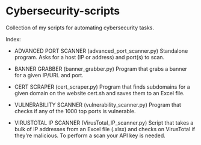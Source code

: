 ﻿# Cybersecurity-scripts

Collection of my scripts for automating cybersecurity tasks.


Index:

- ADVANCED PORT SCANNER (advanced_port_scanner.py)
  Standalone program. Asks for a host (IP or address) and port(s) to scan.
  
- BANNER GRABBER (banner_grabber.py)
  Program that grabs a banner for a given IP/URL and port.

- CERT SCRAPER (cert_scraper.py)
  Program that finds subdomains for a given domain on the website cert.sh and saves them to an Excel file.
  
- VULNERABILITY SCANNER (vulnerability_scanner.py)
  Program that checks if any of the 1000 top ports is vulnerable.
  
-  VIRUSTOTAL IP SCANNER (VirusTotal_IP_scanner.py)
  Script that takes a bulk of IP addresses from an Excel file (.xlsx) and checks on VirusTotal if they're malicious.
  To perform a scan your API key is needed.
